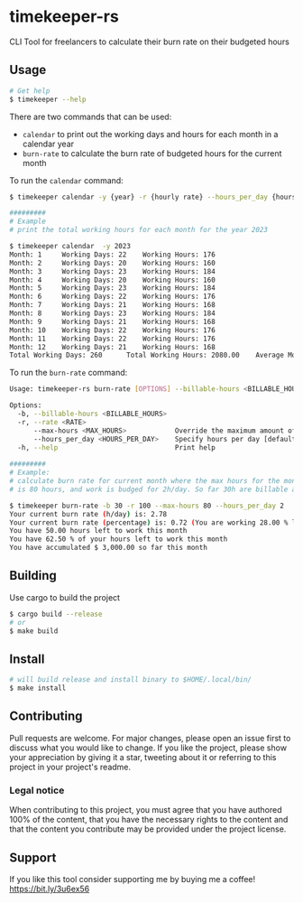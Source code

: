 # timekeeper-rs
CLI Tool for freelancers to calculate their burn rate on their budgeted hours

## Usage
```bash
# Get help
$ timekeeper --help
```
There are two commands that can be used: 
- `calendar` to print out the working days and hours for each month in a calendar year
- `burn-rate` to calculate the burn rate of budgeted hours for the current month

To run the `calendar` command:
```bash
$ timekeeper calendar -y {year} -r {hourly rate} --hours_per_day {hours per day, optional}

#########
# Example
# print the total working hours for each month for the year 2023

$ timekeeper calendar  -y 2023
Month: 1 	 Working Days: 22 	 Working Hours: 176
Month: 2 	 Working Days: 20 	 Working Hours: 160
Month: 3 	 Working Days: 23 	 Working Hours: 184
Month: 4 	 Working Days: 20 	 Working Hours: 160
Month: 5 	 Working Days: 23 	 Working Hours: 184
Month: 6 	 Working Days: 22 	 Working Hours: 176
Month: 7 	 Working Days: 21 	 Working Hours: 168
Month: 8 	 Working Days: 23 	 Working Hours: 184
Month: 9 	 Working Days: 21 	 Working Hours: 168
Month: 10 	 Working Days: 22 	 Working Hours: 176
Month: 11 	 Working Days: 22 	 Working Hours: 176
Month: 12 	 Working Days: 21 	 Working Hours: 168
Total Working Days: 260 	 Total Working Hours: 2080.00 	 Average Monthly hours: 173.33
```

To run the `burn-rate` command:
```bash
Usage: timekeeper-rs burn-rate [OPTIONS] --billable-hours <BILLABLE_HOURS> --rate <RATE>

Options:
  -b, --billable-hours <BILLABLE_HOURS>  
  -r, --rate <RATE>                      
      --max-hours <MAX_HOURS>            Override the maximum amount of hours for this month
      --hours_per_day <HOURS_PER_DAY>    Specify hours per day [default: 8.0]
  -h, --help                             Print help
 
#########
# Example:
# calculate burn rate for current month where the max hours for the month
# is 80 hours, and work is budged for 2h/day. So far 30h are billable at a rate of $100

$ timekeeper burn-rate -b 30 -r 100 --max-hours 80 --hours_per_day 2
Your current burn rate (h/day) is: 2.78
Your current burn rate (percentage) is: 0.72 (You are working 28.00 % less than you should be)
You have 50.00 hours left to work this month
You have 62.50 % of your hours left to work this month
You have accumulated $ 3,000.00 so far this month
```

## Building
Use cargo to build the project
```bash
$ cargo build --release
# or
$ make build
```

## Install
```bash
# will build release and install binary to $HOME/.local/bin/
$ make install
```

## Contributing
Pull requests are welcome. For major changes, please open an issue first to discuss what you would like to change. If you like the project, please show your appreciation by giving it a star, tweeting about it or referring to this project in your project's readme.

### Legal notice
When contributing to this project, you must agree that you have authored 100% of the content, that you have the necessary rights to the content and that the content you contribute may be provided under the project license.

## Support
If you like this tool consider supporting me by buying me a coffee! https://bit.ly/3u6ex56
